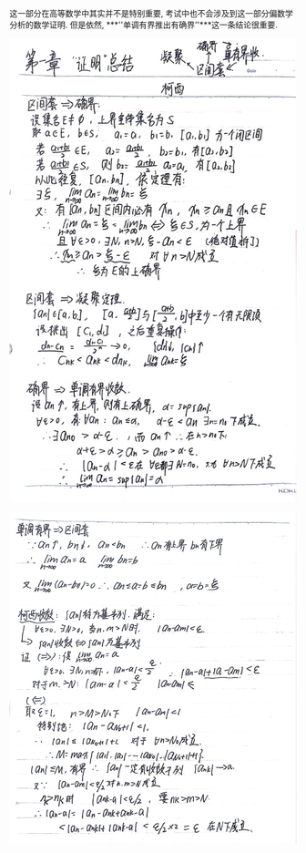 这一部分在高等数学中其实并不是特别重要, 考试中也不会涉及到这一部分偏数学分析的数学证明. 但是依然, ***''单调有界推出有确界''***这一条结论很重要. 

![image](img/1.jpg)

![image](img/2.jpg)